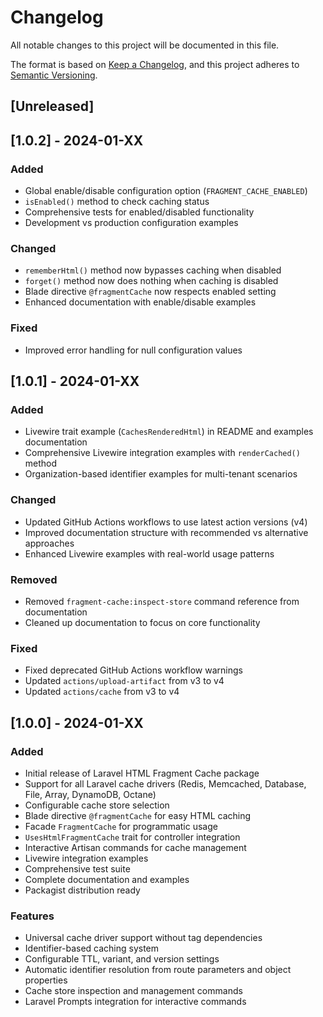 # Changelog

All notable changes to this project will be documented in this file.

The format is based on [Keep a Changelog](https://keepachangelog.com/en/1.0.0/),
and this project adheres to [Semantic Versioning](https://semver.org/spec/v2.0.0.html).

## [Unreleased]

## [1.0.2] - 2024-01-XX

### Added
- Global enable/disable configuration option (`FRAGMENT_CACHE_ENABLED`)
- `isEnabled()` method to check caching status
- Comprehensive tests for enabled/disabled functionality
- Development vs production configuration examples

### Changed
- `rememberHtml()` method now bypasses caching when disabled
- `forget()` method now does nothing when caching is disabled
- Blade directive `@fragmentCache` now respects enabled setting
- Enhanced documentation with enable/disable examples

### Fixed
- Improved error handling for null configuration values

## [1.0.1] - 2024-01-XX

### Added
- Livewire trait example (`CachesRenderedHtml`) in README and examples documentation
- Comprehensive Livewire integration examples with `renderCached()` method
- Organization-based identifier examples for multi-tenant scenarios

### Changed
- Updated GitHub Actions workflows to use latest action versions (v4)
- Improved documentation structure with recommended vs alternative approaches
- Enhanced Livewire examples with real-world usage patterns

### Removed
- Removed `fragment-cache:inspect-store` command reference from documentation
- Cleaned up documentation to focus on core functionality

### Fixed
- Fixed deprecated GitHub Actions workflow warnings
- Updated `actions/upload-artifact` from v3 to v4
- Updated `actions/cache` from v3 to v4

## [1.0.0] - 2024-01-XX

### Added
- Initial release of Laravel HTML Fragment Cache package
- Support for all Laravel cache drivers (Redis, Memcached, Database, File, Array, DynamoDB, Octane)
- Configurable cache store selection
- Blade directive `@fragmentCache` for easy HTML caching
- Facade `FragmentCache` for programmatic usage
- `UsesHtmlFragmentCache` trait for controller integration
- Interactive Artisan commands for cache management
- Livewire integration examples
- Comprehensive test suite
- Complete documentation and examples
- Packagist distribution ready

### Features
- Universal cache driver support without tag dependencies
- Identifier-based caching system
- Configurable TTL, variant, and version settings
- Automatic identifier resolution from route parameters and object properties
- Cache store inspection and management commands
- Laravel Prompts integration for interactive commands
